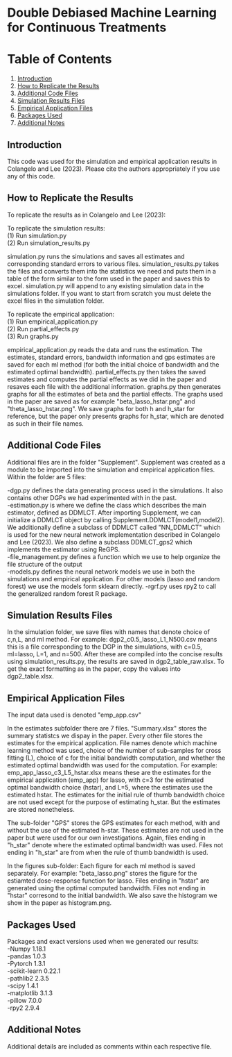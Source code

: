# Double Debiased Machine Learning for Continuous Treatments

# Table of Contents
1. [Introduction](#introduction)
2. [How to Replicate the Results](#replication)
3. [Additional Code Files](#additional-files)
4. [Simulation Results Files](#sim-names)
5. [Empirical Application Files](#emp-files)
6. [Packages Used](#packages)
7. [Additional Notes](#notes)

## Introduction <a name="introduction"></a>
This code was used for the simulation and empirical application
results in Colangelo and Lee (2023). Please cite the authors appropriately if you 
use any of this code.

## How to Replicate the Results <a name="replication"></a>

To replicate the results as in Colangelo and Lee (2023):

To replicate the simulation results:<br />
(1) Run simulation.py<br />
(2) Run simulation_results.py

simulation.py runs the simulations and saves all estimates and corresponding standard errors to 
various files. simulation_results.py takes the files and converts them into the statistics we need
and puts them in a table of the form similar to the form used in the paper and saves this to excel.
simulation.py will append to any existing simulation data in the simulations folder. If you want
to start from scratch you must delete the excel files in the simulation folder.

To replicate the empirical application:<br />
(1) Run empirical_application.py<br />
(2) Run partial_effects.py<br />
(3) Run graphs.py

empirical_application.py reads the data and runs the estimation. The estimates, standard errors,
bandwidth information and gps estimates are saved for each ml method (for both the initial choice of
bandwidth and the estimated optimal bandwidth). partial_effects.py then takes the saved estimates and
computes the partial effects as we did in the paper and resaves each file with the additional information.
graphs.py then generates graphs for all the estimates of beta and the partial effects. The graphs
used in the paper are saved as for example "beta_lasso_hstar.png" and "theta_lasso_hstar.png". 
We save graphs for both h and h_star for reference, but the paper only presents graphs
for h_star, which are denoted as such in their file names. 

## Additional Code Files <a name="additional-files"></a>
Additional files are in the folder "Supplement". Supplement was created as a module to be imported into 
the simulation and empirical application files. Within the folder are 5 files:

-dgp.py defines the data generating process used in the simulations. It also contains
other DGPs we had experimented with in the past. <br />
-estimation.py is where we define the class which describes the main estimator, defined as DDMLCT. 
 After importing Supplement, we can initialize a DDMLCT object by calling Supplement.DDMLCT(model1,model2).
 We additionally define a subclass of DDMLCT called "NN_DDMLCT" which is used for
 the new neural network implementation described in Colangelo and Lee (2023). We also
 define a subclass DDMLCT_gps2 which implements the estimator using ReGPS. <br />
-file_management.py defines a function which we use to help organize the file structure of the output<br />
-models.py defines the neural network models we use in both the simulations and empirical application. 
For other models (lasso and random forest) we use the models form sklearn directly.
-rgrf.py uses rpy2 to call the generalized random forest R package. 

## Simulation Results Files <a name="sim-names"></a>
In the simulation folder, we save files with names that denote choice of c,n,L, and ml method.
For example: dgp2_c0.5_lasso_L1_N500.csv means this is a file corresponding to the DGP 
in the simulations, with c=0.5, ml=lasso, L=1, and n=500. After these are compiled 
into the concise results using simulation_results.py, the results are saved in 
dgp2_table_raw.xlsx. To get the exact formatting as in the paper, copy the values into dgp2_table.xlsx.

## Empirical Application Files <a name="emp-files"></a>
The input data used is denoted "emp_app.csv"

In the estimates subfolder there are 7 files. "Summary.xlsx" stores the summary statistcs we dispay
in the paper. Every other file stores the estimates for the empirical application. File names denote
which machine learning method was used, choice of the number of sub-samples for cross fitting (L),
choice of c for the initial bandwidth computation, and whether the estimated optimal bandwidth was used
for the computation. 
For example: emp_app_lasso_c3_L5_hstar.xlsx means these are the estimates for the empirical application
(emp_app) for lasso, with c=3 for the estimated optimal bandwidth choice (hstar), 
and L=5, where the estimates use the estimated hstar. The estimates for the 
initial rule of thumb bandwidth choice are not used except for the purpose of 
estimating h_star. But the estimates are stored nonetheless.

The sub-folder "GPS" stores the GPS estimates for each method, with and without the use of the estimated
h-star. These estimates are not used in the paper but were used for our own investigations. Again, files
ending in "h_star" denote where the estimated optimal bandwidth was used. Files not ending in "h_star"
are from when the rule of thumb bandwidth is used. 

In the figures sub-folder: Each figure for each ml method is saved separately. 
For example: "beta_lasso.png" stores the figure for the estiamted dose-response function for lasso.
Files ending in "hstar" are generated using the optimal computed bandwidth. Files not ending in 
"hstar" corresond to the initial bandwidth. We also save the histogram we 
show in the paper as histogram.png.

## Packages Used <a name="packages"></a>
Packages and exact versions used when we generated our results:<br />
-Numpy 1.18.1 <br />
-pandas 1.0.3<br />
-Pytorch 1.3.1<br />
-scikit-learn 0.22.1<br />
-pathlib2 2.3.5<br />
-scipy 1.4.1<br />
-matplotlib 3.1.3<br />
-pillow 7.0.0<br />
-rpy2 2.9.4

## Additional Notes <a name="notes"></a>
Additional details are included as comments within each respective file.

